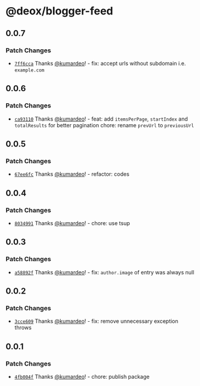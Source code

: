 # @deox/blogger-feed

## 0.0.7

### Patch Changes

- [`7ff6cca`](https://github.com/kumardeo/deox/commit/7ff6cca913d5fc953f49056d81da80273e734d5c) Thanks [@kumardeo](https://github.com/kumardeo)! - fix: accept urls without subdomain i.e. `example.com`

## 0.0.6

### Patch Changes

- [`ca93110`](https://github.com/kumardeo/deox/commit/ca93110ffd7ab7c8a0ec40c2adb0861c160f3996) Thanks [@kumardeo](https://github.com/kumardeo)! - feat: add `itemsPerPage`, `startIndex` and `totalResults` for better pagination
  chore: rename `prevUrl` to `previousUrl`

## 0.0.5

### Patch Changes

- [`67ee6fc`](https://github.com/kumardeo/deox/commit/67ee6fcb8170757a35b3c26d8c3bd2f29a36024a) Thanks [@kumardeo](https://github.com/kumardeo)! - refactor: codes

## 0.0.4

### Patch Changes

- [`8034991`](https://github.com/kumardeo/deox/commit/80349919722aef5c9dfffc30a603b0c7fe40f0e7) Thanks [@kumardeo](https://github.com/kumardeo)! - chore: use tsup

## 0.0.3

### Patch Changes

- [`a58892f`](https://github.com/kumardeo/deox/commit/a58892fa1ee55c47cf781fbb841c9aeb5ce4c084) Thanks [@kumardeo](https://github.com/kumardeo)! - fix: `author.image` of entry was always null

## 0.0.2

### Patch Changes

- [`3cce609`](https://github.com/kumardeo/deox/commit/3cce6095fd5573a31ee1743e79dcbb7d3636a165) Thanks [@kumardeo](https://github.com/kumardeo)! - fix: remove unnecessary exception throws

## 0.0.1

### Patch Changes

- [`4fb004f`](https://github.com/kumardeo/deox/commit/4fb004f2ae4c7c8e20bb5b12d00763cfaaba3775) Thanks [@kumardeo](https://github.com/kumardeo)! - chore: publish package
